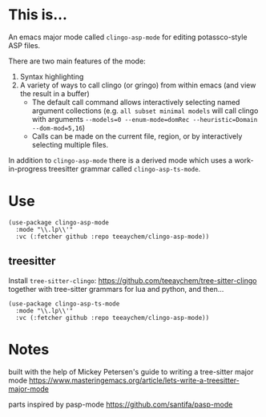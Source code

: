 # This is…

An emacs major mode called `clingo-asp-mode` for editing potassco-style ASP files.

There are two main features of the mode:

1. Syntax highlighting
2. A variety of ways to call clingo (or gringo) from within emacs (and view the result in a buffer)
   - The default call command allows interactively selecting named argument collections (e.g. `all subset minimal models` will call clingo with arguments `--models=0 --enum-mode=domRec --heuristic=Domain --dom-mod=5,16`)
   - Calls can be made on the current file, region, or by interactively selecting multiple files.

In addition to `clingo-asp-mode` there is a derived mode which uses a work-in-progress treesitter grammar called `clingo-asp-ts-mode`.

# Use

``` emacs-lisp
(use-package clingo-asp-mode
  :mode "\\.lp\\'"
  :vc (:fetcher github :repo teeaychem/clingo-asp-mode))
```

## treesitter

Install `tree-sitter-clingo`: https://github.com/teeaychem/tree-sitter-clingo together with tree-sitter grammars for lua and python, and then…

``` emacs-lisp
(use-package clingo-asp-ts-mode
  :mode "\\.lp\\'"
  :vc (:fetcher github :repo teeaychem/clingo-asp-mode))
```

# Notes

built with the help of Mickey Petersen's guide to writing a tree-sitter major mode https://www.masteringemacs.org/article/lets-write-a-treesitter-major-mode

parts inspired by pasp-mode https://github.com/santifa/pasp-mode

